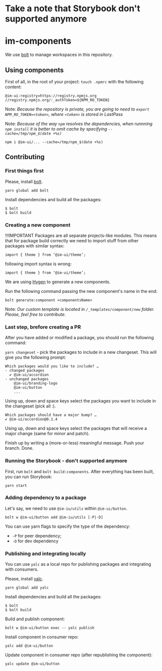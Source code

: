 
# Take a note that Storybook don't supported anymore
# im-components

We use [bolt](https://www.npmjs.com/package/bolt) to manage workspaces in this repository.

## Using components

First of all, in the root of your project: `touch .npmrc` with the following content:
```
@im-ui:registry=https://registry.npmjs.org
//registry.npmjs.org/:_authToken=${NPM_RO_TOKEN}
```

Note: *Because the repository is private, you are going to need to `export NPM_RO_TOKEN=<token>`, where `<token>` is stored in LastPass*

Note: *Because of the way `npm` resolves the dependencies, when runnning `npm install` it is better to omit cache by specifying `--cache=/tmp/npm_$(date +%s)`*

```
npm i @im-ui/... --cache=/tmp/npm_$(date +%s)
```

## Contributing

### First things first

Please, install [bolt](https://www.npmjs.com/package/bolt).
```
yarn global add bolt
```

Install dependencies and build all the packages:

```
$ bolt
$ bolt build
```

### Creating a new component

!!!IMPORTANT Packages are all separate projects-like modules. This means that for package build correctly we need to import stuff from other packages with similar syntax:
```
import { theme } from ‘@im-ui/theme’;
```
following import syntax is wrong:
```
import { theme } from ‘@im-ui/theme’;
```


We are using [Hygen](https://www.hygen.io/) to generate a new components.

Run the following command passing the new component's name in the end:

```
bolt generate:component <componentsName>
```

Note: *Our custom template is located in `/_templates/component/new` folder. Please, feel free to contribute.*

### Last step, brefore creating a PR

After you have added or modified a package, you should run the following command:

`yarn changeset` - pick the packages to include in a new changeset. This will give you the following prompt:

```
Which packages would you like to include? …
- changed packages
  ✔ @im-ui/accordion
- unchanged packages
    @im-ui/branding-logo
    @im-ui/button
    ...
```

Using up, down and space keys select the packages you want to include in the changeset (pick all :).

```
Which packages should have a major bump? …
✔ @im-ui/accordion@0.1.4
```

Using up, down and space keys select the packages that will receive a major change (same for minor and patch).

Finish up by writing a (more-or-less) meaningful message. Push your branch. Done.

### Running the Storybook - don't supported anymore

First, run `bolt` and `bolt build:components`. After everything has been built, you can run Storybook:

```
yarn start
```

### Adding dependency to a package

Let's say, we need to use `@im-iu/utils` within `@im-ui/button`.

```
bolt w @im-ui/button add @im-iu/utils [-P|-D]
```

You can use yarn flags to specify the type of the dependency:
- `-P` for peer dependency;
- `-D` for dev dependency

### Publishing and integrating locally

You can use `yalc` as a local repo for publishing packages and integrating with consumers.

Please, install [yalc](https://www.npmjs.com/package/yalc).
```
yarn global add yalc
```

Install dependencies and build all the packages:

```
$ bolt
$ bolt build
```

Build and publish component:
```
bolt w @im-ui/button exec -- yalc publish
```

Install component in consumer repo:
```
yalc add @im-ui/button
```

Update component in consumer repo (after republishing the component):
```
yalc update @im-ui/button
```
